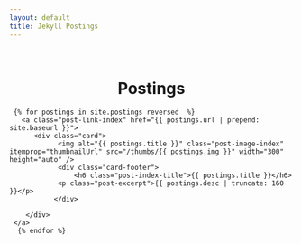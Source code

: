 ```yaml
---
layout: default
title: Jekyll Postings
---
```


<br />

<h1 style="text-align:center">Postings</h1>
<div id="mainbox">
   
     {% for postings in site.postings reversed  %}
       <a class="post-link-index" href="{{ postings.url | prepend: site.baseurl }}">
          <div class="card">
                <img alt="{{ postings.title }}" class="post-image-index" itemprop="thumbnailUrl" src="/thumbs/{{ postings.img }}" width="300" height="auto" />
                <div class="card-footer">
                    <h6 class="post-index-title">{{ postings.title }}</h6>
                <p class="post-excerpt">{{ postings.desc | truncate: 160 }}</p>
               </div>
     
        </div> 
     </a>
      {% endfor %}   
</div>
